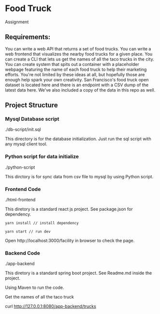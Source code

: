 # Food Truck
Assignment

## Requirements:

You can write a web API that returns a set of food trucks. 
You can write a web frontend that visualizes the nearby food trucks for a given place. 
You can create a CLI that lets us get the names of all the taco trucks in the city. 
You can create system that spits out a container with a placeholder webpage featuring the name of each food truck to help their marketing efforts. 
You're not limited by these ideas at all, but hopefully those are enough help spark your own creativity. San Francisco's food truck open dataset is located here and there is an endpoint with a CSV dump of the latest data here. We've also included a copy of the data in this repo as well.

## Project Structure

### Mysql Database script

./db-script/init.sql

This directory is for the database initialization. Just run the sql script with any mysql client tool.

### Python script for data initialize

./python-script

This dirctory is for sync data from csv file to mysql by using Python script.


### Frontend Code

./html-frontend

This diretory is a standard react js project. See package.json for dependency.

```
yarn install // install dependency

yarn start // run dev

```

Open http://localhost:3000/facility in browser to check the page.


### Backend Code

./app-backend

This diretory is a standard spring boot project. See Readme.md inside the project.

Using Maven to run the code.


Get the names of all the taco truck

curl http://127.0.0.1:8080/app-backend/trucks

